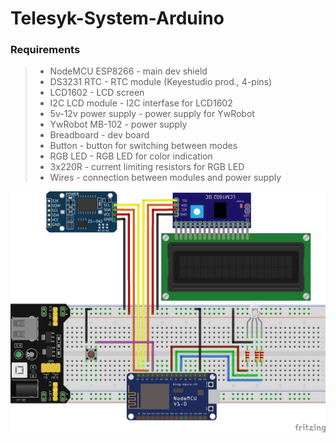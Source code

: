 # Telesyk-System-Arduino
### Requirements
>* NodeMCU ESP8266      - main dev shield
>* DS3231 RTC           - RTC module (Keyestudio prod., 4-pins)
>* LCD1602              - LCD screen
>* I2C LCD module       - I2C interfase for LCD1602
>* 5v-12v power supply  - power supply for YwRobot
>* YwRobot MB-102       - power supply
>* Breadboard           - dev board
>* Button               - button for switching between modes
>* RGB LED              - RGB LED for color indication
>* 3x220R               - current limiting resistors for RGB LED
>* Wires                - connection between modules and power supply

![alt tag](scheme/scheme_bb.png)
